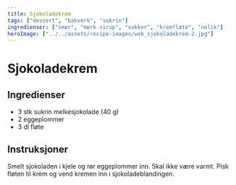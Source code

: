 ```yaml
---
title: Sjokoladekrem
tags: ["dessert", "bakverk", "sukrin"]
ingredienser: ["smør", "mørk sirup", "sukker", "kremfløte", "nelik"]
heroImage: ["../../assets/recipe-images/web_sjokoladekrem-2.jpg"]
---
```


# Sjokoladekrem

## Ingredienser

- 3 stk sukrin melkesjokolade (40 g)
- 2 eggeplommer
- 3 dl fløte

## Instruksjoner

Smelt sjokoladen i kjele og rør eggeplommer inn. Skal ikke være varmt. Pisk fløten til krem og vend kremen inn i sjokoladeblandingen.
